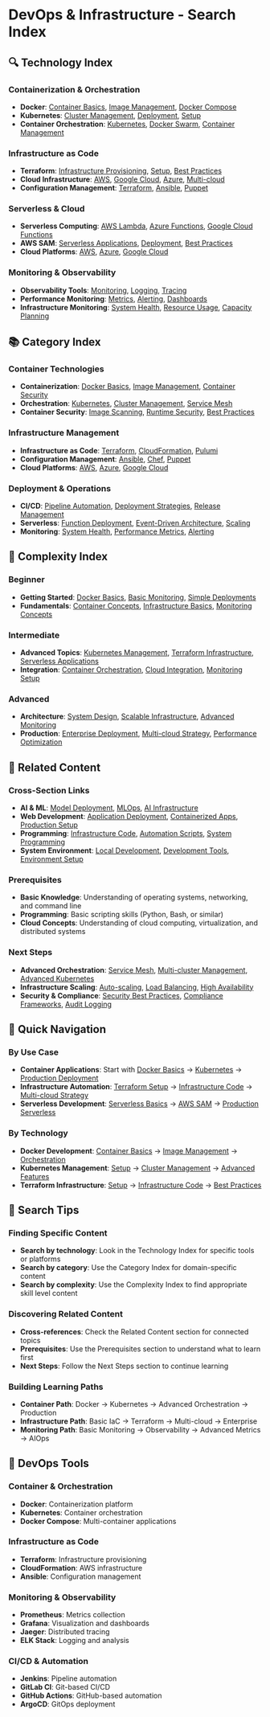 # DevOps & Infrastructure - Search Index

## 🔍 Technology Index

### Containerization & Orchestration
- **Docker**: [Container Basics](containerization/), [Image Management](containerization/), [Docker Compose](containerization/)
- **Kubernetes**: [Cluster Management](orchestration/kubernetes/), [Deployment](orchestration/kubernetes/), [Setup](orchestration/kubernetes/setup.md)
- **Container Orchestration**: [Kubernetes](orchestration/kubernetes/), [Docker Swarm](containerization/), [Container Management](containerization/)

### Infrastructure as Code
- **Terraform**: [Infrastructure Provisioning](iac/terraform/), [Setup](iac/terraform/setup.md), [Best Practices](iac/terraform/)
- **Cloud Infrastructure**: [AWS](iac/), [Google Cloud](iac/), [Azure](iac/), [Multi-cloud](iac/)
- **Configuration Management**: [Terraform](iac/terraform/), [Ansible](iac/), [Puppet](iac/)

### Serverless & Cloud
- **Serverless Computing**: [AWS Lambda](serverless/), [Azure Functions](serverless/), [Google Cloud Functions](serverless/)
- **AWS SAM**: [Serverless Applications](serverless/sam.md), [Deployment](serverless/), [Best Practices](serverless/)
- **Cloud Platforms**: [AWS](serverless/), [Azure](serverless/), [Google Cloud](serverless/)

### Monitoring & Observability
- **Observability Tools**: [Monitoring](monitoring/observability/), [Logging](monitoring/observability/), [Tracing](monitoring/observability/)
- **Performance Monitoring**: [Metrics](monitoring/observability/), [Alerting](monitoring/observability/), [Dashboards](monitoring/observability/)
- **Infrastructure Monitoring**: [System Health](monitoring/observability/), [Resource Usage](monitoring/observability/), [Capacity Planning](monitoring/observability/)

## 📚 Category Index

### Container Technologies
- **Containerization**: [Docker Basics](containerization/), [Image Management](containerization/), [Container Security](containerization/)
- **Orchestration**: [Kubernetes](orchestration/kubernetes/), [Cluster Management](orchestration/), [Service Mesh](orchestration/)
- **Container Security**: [Image Scanning](containerization/), [Runtime Security](containerization/), [Best Practices](containerization/)

### Infrastructure Management
- **Infrastructure as Code**: [Terraform](iac/terraform/), [CloudFormation](iac/), [Pulumi](iac/)
- **Configuration Management**: [Ansible](iac/), [Chef](iac/), [Puppet](iac/)
- **Cloud Platforms**: [AWS](iac/), [Azure](iac/), [Google Cloud](iac/)

### Deployment & Operations
- **CI/CD**: [Pipeline Automation](orchestration/), [Deployment Strategies](orchestration/), [Release Management](orchestration/)
- **Serverless**: [Function Deployment](serverless/), [Event-Driven Architecture](serverless/), [Scaling](serverless/)
- **Monitoring**: [System Health](monitoring/observability/), [Performance Metrics](monitoring/observability/), [Alerting](monitoring/observability/)

## 🎯 Complexity Index

### Beginner
- **Getting Started**: [Docker Basics](containerization/), [Basic Monitoring](monitoring/observability/), [Simple Deployments](orchestration/)
- **Fundamentals**: [Container Concepts](containerization/), [Infrastructure Basics](iac/), [Monitoring Concepts](monitoring/observability/)

### Intermediate
- **Advanced Topics**: [Kubernetes Management](orchestration/kubernetes/), [Terraform Infrastructure](iac/terraform/), [Serverless Applications](serverless/)
- **Integration**: [Container Orchestration](orchestration/), [Cloud Integration](iac/), [Monitoring Setup](monitoring/observability/)

### Advanced
- **Architecture**: [System Design](orchestration/), [Scalable Infrastructure](iac/), [Advanced Monitoring](monitoring/observability/)
- **Production**: [Enterprise Deployment](orchestration/), [Multi-cloud Strategy](iac/), [Performance Optimization](monitoring/observability/)

## 🔗 Related Content

### Cross-Section Links
- **AI & ML**: [Model Deployment](../01_ai_ml/), [MLOps](../01_ai_ml/applications/), [AI Infrastructure](../01_ai_ml/tools/)
- **Web Development**: [Application Deployment](../02_web_development/backend/), [Containerized Apps](../02_web_development/), [Production Setup](../02_web_development/)
- **Programming**: [Infrastructure Code](../04_programming/), [Automation Scripts](../04_programming/), [System Programming](../04_programming/)
- **System Environment**: [Local Development](../06_system_environment/), [Development Tools](../06_system_environment/development_tools/), [Environment Setup](../06_system_environment/)

### Prerequisites
- **Basic Knowledge**: Understanding of operating systems, networking, and command line
- **Programming**: Basic scripting skills (Python, Bash, or similar)
- **Cloud Concepts**: Understanding of cloud computing, virtualization, and distributed systems

### Next Steps
- **Advanced Orchestration**: [Service Mesh](orchestration/), [Multi-cluster Management](orchestration/), [Advanced Kubernetes](orchestration/kubernetes/)
- **Infrastructure Scaling**: [Auto-scaling](iac/), [Load Balancing](orchestration/), [High Availability](iac/)
- **Security & Compliance**: [Security Best Practices](containerization/), [Compliance Frameworks](monitoring/observability/), [Audit Logging](monitoring/observability/)

## 🚀 Quick Navigation

### By Use Case
- **Container Applications**: Start with [Docker Basics](containerization/) → [Kubernetes](orchestration/kubernetes/) → [Production Deployment](orchestration/)
- **Infrastructure Automation**: [Terraform Setup](iac/terraform/setup.md) → [Infrastructure Code](iac/) → [Multi-cloud Strategy](iac/)
- **Serverless Development**: [Serverless Basics](serverless/) → [AWS SAM](serverless/sam.md) → [Production Serverless](serverless/)

### By Technology
- **Docker Development**: [Container Basics](containerization/) → [Image Management](containerization/) → [Orchestration](orchestration/)
- **Kubernetes Management**: [Setup](orchestration/kubernetes/setup.md) → [Cluster Management](orchestration/kubernetes/) → [Advanced Features](orchestration/kubernetes/)
- **Terraform Infrastructure**: [Setup](iac/terraform/setup.md) → [Infrastructure Code](iac/terraform/) → [Best Practices](iac/terraform/)

## 📝 Search Tips

### Finding Specific Content
- **Search by technology**: Look in the Technology Index for specific tools or platforms
- **Search by category**: Use the Category Index for domain-specific content
- **Search by complexity**: Use the Complexity Index to find appropriate skill level content

### Discovering Related Content
- **Cross-references**: Check the Related Content section for connected topics
- **Prerequisites**: Use the Prerequisites section to understand what to learn first
- **Next Steps**: Follow the Next Steps section to continue learning

### Building Learning Paths
- **Container Path**: Docker → Kubernetes → Advanced Orchestration → Production
- **Infrastructure Path**: Basic IaC → Terraform → Multi-cloud → Enterprise
- **Monitoring Path**: Basic Monitoring → Observability → Advanced Metrics → AIOps

## 🔧 DevOps Tools

### Container & Orchestration
- **Docker**: Containerization platform
- **Kubernetes**: Container orchestration
- **Docker Compose**: Multi-container applications

### Infrastructure as Code
- **Terraform**: Infrastructure provisioning
- **CloudFormation**: AWS infrastructure
- **Ansible**: Configuration management

### Monitoring & Observability
- **Prometheus**: Metrics collection
- **Grafana**: Visualization and dashboards
- **Jaeger**: Distributed tracing
- **ELK Stack**: Logging and analysis

### CI/CD & Automation
- **Jenkins**: Pipeline automation
- **GitLab CI**: Git-based CI/CD
- **GitHub Actions**: GitHub-based automation
- **ArgoCD**: GitOps deployment

